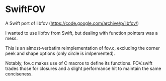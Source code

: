 # SwiftFOV
A Swift port of libfov (https://code.google.com/archive/p/libfov/)

I wanted to use libfov from Swift, but dealing with function pointers was a mess.

This is an almost-verbatim reimplementation of fov.c, excluding the corner peek and shape options (only circle is imlpemented).

Notably, fov.c makes use of C macros to define its functions. FOV.swift trades those for closures and a slight performance hit to maintain the same conciseness.
